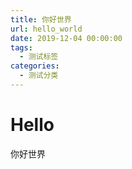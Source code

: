 ```yaml
---
title: 你好世界
url: hello_world
date: 2019-12-04 00:00:00
tags:
  - 测试标签
categories:
  - 测试分类
---
```


# Hello
你好世界